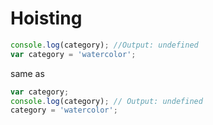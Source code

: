 # Hoisting

```javascript
console.log(category); //Output: undefined
var category = 'watercolor';
```

same as 
```javascript
var category;
console.log(category); // Output: undefined
category = 'watercolor';
```
<!--stackedit_data:
eyJoaXN0b3J5IjpbMTA5NjY2MDQ5LC0xNDg3MzYzNDcsMjg3MD
IyODcxLDE0NzcxNTkwMDZdfQ==
-->